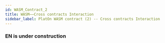 ```yaml
---
id: WASM_Contract_2
title: WASM——Cross contracts Interaction
sidebar_label: PlatOn WASM contract (2) -- Cross contracts Interaction
---
```


### EN is under construction
